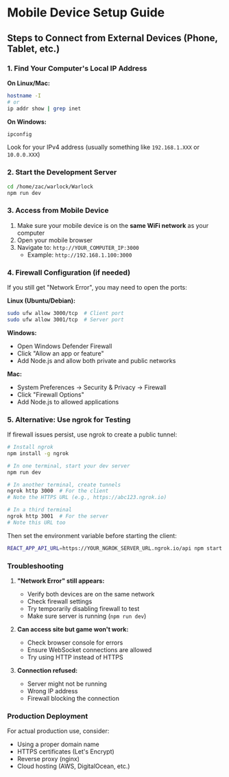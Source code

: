 # Mobile Device Setup Guide

## Steps to Connect from External Devices (Phone, Tablet, etc.)

### 1. Find Your Computer's Local IP Address

**On Linux/Mac:**
```bash
hostname -I
# or
ip addr show | grep inet
```

**On Windows:**
```cmd
ipconfig
```

Look for your IPv4 address (usually something like `192.168.1.XXX` or `10.0.0.XXX`)

### 2. Start the Development Server

```bash
cd /home/zac/warlock/Warlock
npm run dev
```

### 3. Access from Mobile Device

1. Make sure your mobile device is on the **same WiFi network** as your computer
2. Open your mobile browser
3. Navigate to: `http://YOUR_COMPUTER_IP:3000`
   - Example: `http://192.168.1.100:3000`

### 4. Firewall Configuration (if needed)

If you still get "Network Error", you may need to open the ports:

**Linux (Ubuntu/Debian):**
```bash
sudo ufw allow 3000/tcp  # Client port
sudo ufw allow 3001/tcp  # Server port
```

**Windows:**
- Open Windows Defender Firewall
- Click "Allow an app or feature"
- Add Node.js and allow both private and public networks

**Mac:**
- System Preferences → Security & Privacy → Firewall
- Click "Firewall Options"
- Add Node.js to allowed applications

### 5. Alternative: Use ngrok for Testing

If firewall issues persist, use ngrok to create a public tunnel:

```bash
# Install ngrok
npm install -g ngrok

# In one terminal, start your dev server
npm run dev

# In another terminal, create tunnels
ngrok http 3000  # For the client
# Note the HTTPS URL (e.g., https://abc123.ngrok.io)

# In a third terminal
ngrok http 3001  # For the server
# Note this URL too
```

Then set the environment variable before starting the client:
```bash
REACT_APP_API_URL=https://YOUR_NGROK_SERVER_URL.ngrok.io/api npm start --workspace=client
```

### Troubleshooting

1. **"Network Error" still appears:**
   - Verify both devices are on the same network
   - Check firewall settings
   - Try temporarily disabling firewall to test
   - Make sure server is running (`npm run dev`)

2. **Can access site but game won't work:**
   - Check browser console for errors
   - Ensure WebSocket connections are allowed
   - Try using HTTP instead of HTTPS

3. **Connection refused:**
   - Server might not be running
   - Wrong IP address
   - Firewall blocking the connection

### Production Deployment

For actual production use, consider:
- Using a proper domain name
- HTTPS certificates (Let's Encrypt)
- Reverse proxy (nginx)
- Cloud hosting (AWS, DigitalOcean, etc.)